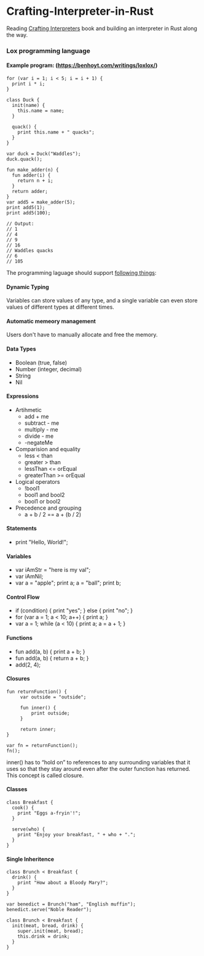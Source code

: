 # Crafting-Interpreter-in-Rust
Reading [Crafting Interpreters](https://craftinginterpreters.com/contents.html#top) book and building an interpreter in Rust along the way.

### Lox programming language

#### Example program: (https://benhoyt.com/writings/loxlox/)
```
for (var i = 1; i < 5; i = i + 1) {
  print i * i;
}

class Duck {
  init(name) {
    this.name = name;
  }

  quack() {
    print this.name + " quacks";
  }
}

var duck = Duck("Waddles");
duck.quack();

fun make_adder(n) {
  fun adder(i) {
    return n + i;
  }
  return adder;
}
var add5 = make_adder(5);
print add5(1);
print add5(100);

// Output:
// 1
// 4
// 9
// 16
// Waddles quacks
// 6
// 105

```


The programming laguage should support [following things](https://craftinginterpreters.com/the-lox-language.html):

#### Dynamic Typing
Variables can store values of any type, and a single variable can even store values of different types at different times.
#### Automatic memeory management
Users don't have to manually allocate and free the memory.
#### Data Types
   - Boolean (true, false)
   - Number (integer, decimal)
   - String 
   - Nil
#### Expressions
   - Artihmetic
     - add + me
     - subtract - me
     - multiply - me
     - divide - me
     - -negateMe
   - Comparision and equality
     - less < than
     - greater > than
     - lessThan <= orEqual
     - greaterThan >= orEqual
   - Logical operators
     - !bool1
     - bool1 and bool2
     - bool1 or bool2
   - Precedence and grouping
     - a + b / 2 == a + (b / 2)
#### Statements
   - print "Hello, World!";
#### Variables
   - var iAmStr = "here is my val";
   - var iAmNil;
   - var a = "apple"; print a; a = "ball"; print b;
#### Control Flow
   - if (condition) { print "yes"; } else { print "no"; }
   - for (var a = 1; a < 10; a++) { print a; }
   - var a = 1; while (a < 10) { print a; a = a + 1; }
#### Functions
   - fun add(a, b) { print a + b; }
   - fun add(a, b) { return a + b; }
   - add(2, 4);
#### Closures
   ```
fun returnFunction() {
        var outside = "outside";

        fun inner() {
            print outside;
        }

        return inner;
}

var fn = returnFunction();
fn();
   ```
inner() has to “hold on” to references to any surrounding variables that it uses so that they stay around even after the outer function has returned. This concept is called closure.
#### Classes
```
class Breakfast {
  cook() {
    print "Eggs a-fryin'!";
  }

  serve(who) {
    print "Enjoy your breakfast, " + who + ".";
  }
}
```
#### Single Inheritence
```
class Brunch < Breakfast {
  drink() {
    print "How about a Bloody Mary?";
  }
}

var benedict = Brunch("ham", "English muffin");
benedict.serve("Noble Reader");
```
```
class Brunch < Breakfast {
  init(meat, bread, drink) {
    super.init(meat, bread);
    this.drink = drink;
  }
}
```